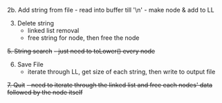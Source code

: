 

2b. Add string from file
    - read into buffer till '\n'
    - make node & add to LL 

3. Delete string
    - linked list removal
    - free string for node, then free the node

~~5. String search~~
    ~~- just need to toLower() every node~~

6. Save File
    - iterate through LL, get size of each string, then write to output file

~~7. Quit~~
    ~~- need to iterate through the linked list and free each nodes' data followed by the node itself~~
